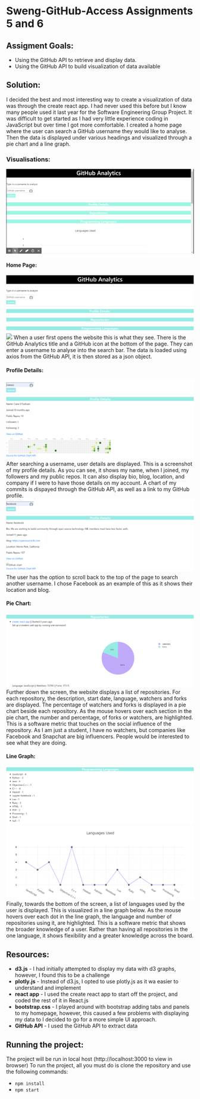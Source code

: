 # Sweng-GitHub-Access Assignments 5 and 6

## Assigment Goals:
* Using the GitHub API to retrieve and display data.
* Using the GitHub API to build visualization of data available 

## Solution:
I decided the best and most interesting way to create a visualization of data was through the create react app. I had never used this before but I know many people used it last year for the Software Engineering Group Project. It was difficult to get started as I had very little experience coding in JavaScript but over time I got more comfortable. I created a home page where the user can search a GitHub username they would like to analyse. Then the data is displayed under various headings and visualized through a pie chart and a line graph. 

### Visualisations:
![](README%20screenshots/React%20App.gif)
#### Home Page:
![](README%20screenshots/home%20page%20.png)
![](README%screenshots/facebook-1200x630.png)
When a user first opens the website this is what they see. There is the GitHub Analytics title and a GitHub icon at the bottom of the page. They can enter a username to analyse into the search bar. The data is loaded using axios from the GitHub API, it is then stored as a json object. 
#### Profile Details:
![](README%20screenshots/profile%20details.png)
After searching a username, user details are displayed. This is a screenshot of my profile details. As you can see, it shows my name, when I joined, my followers and my public repos. It can also display bio, blog, location, and company if I were to have those details on my account. A chart of my commits is dispayed through the GitHub API, as well as a link to my GitHub profile. 
![](README%20screenshots/facebook%20profile%20details.png)
The user has the option to scroll back to the top of the page to search another username. I chose Facebook as an example of this as it shows their location and blog. 
#### Pie Chart:
![](README%20screenshots/pie%20chart.png)
Further down the screen, the website displays a list of repositories. For each repository, the description, start date, language, watchers and forks are displayed. The percentage of watchers and forks is displayed in a pie chart beside each repository. As the mouse hovers over each section in the pie chart, the number and percentage, of forks or watchers, are highlighted. This is a software metric that touches on the social influence of the repository. As I am just a student, I have no watchers, but companies like Facebook and Snapchat are big influencers. People would be interested to see what they are doing. 
#### Line Graph:
![](README%20screenshots/programming%20languages.png)
![](README%20screenshots/line%20graph.png)
Finally, towards the bottom of the screen, a list of languages used by the user is displayed. This is visualized in a line graph below. As the mouse hovers over each dot in the line graph, the language and number of repositories using it, are highlighted. This is a software metric that shows the broader knowledge of a user. Rather than having all repositories in the one language, it shows flexibility and a greater knowledge across the board.

## Resources:
* **d3.js** - I had initially attempted to display my data with d3 graphs, however, I found this to be a challenge 
* **plotly.js** - Instead of d3.js, I opted to use plotly.js as it wa easier to understand and implement
* **react app** - I used the create react app to start off the project, and coded the rest of it in React.js
* **bootstrap.css** - I played around with bootstrap adding tabs and panels to my homepage, however, this caused a few problems with displaying my data to I decided to go for a more simple UI approach. 
* **GitHub API** - I used the GitHub API to extract data 

## Running the project:
The project will be run in local host (http://localhost:3000 to view in browser) 
To run the project, all you must do is clone the repository and use the following commands:
* `npm install` 
* `npm start`

